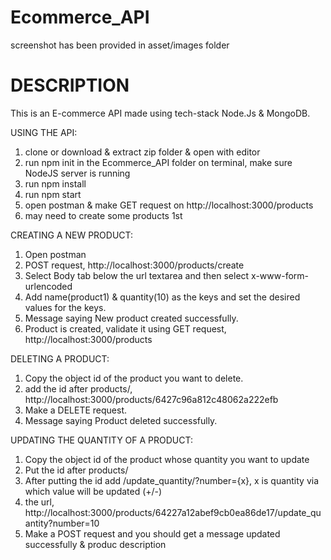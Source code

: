 # Ecommerce_API

screenshot has been provided in asset/images folder

# DESCRIPTION
This is an E-commerce API made using tech-stack Node.Js & MongoDB. 

USING THE API:
1) clone or download & extract zip folder & open with editor
2) run npm init in the Ecommerce_API folder on terminal, make sure NodeJS server is running
3) run npm install
4) run npm start
5) open postman & make GET request on http://localhost:3000/products
6) may need to create some products 1st


CREATING A NEW PRODUCT: 
1) Open postman
2) POST request, http://localhost:3000/products/create 
3) Select Body tab below the url textarea and then select x-www-form-urlencoded
4) Add name(product1) & quantity(10) as the keys and set the desired values for the keys.
5) Message saying New product created successfully.
6) Product is created, validate it using GET request, http://localhost:3000/products

DELETING A PRODUCT:
1) Copy the object id of the product you want to delete.
2) add the id after products/, http://localhost:3000/products/6427c96a812c48062a222efb
3) Make a DELETE request.
4) Message saying Product deleted successfully.

UPDATING THE QUANTITY OF A PRODUCT:
1) Copy the object id of the product whose quantity you want to update
2) Put the id after products/
3) After putting the id add /update_quantity/?number={x}, x is quantity via which value will be updated (+/-)
4) the url, http://localhost:3000/products/64227a12abef9cb0ea86de17/update_quantity?number=10
5) Make a POST request and you should get a message updated successfully & produc description 

